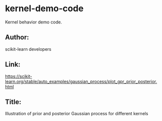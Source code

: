 # kernel-demo-code

Kernel behavior demo code.

## Author:
scikit-learn developers

## Link: 
https://scikit-learn.org/stable/auto_examples/gaussian_process/plot_gpr_prior_posterior.html

## Title:
Illustration of prior and posterior Gaussian process for different kernels
